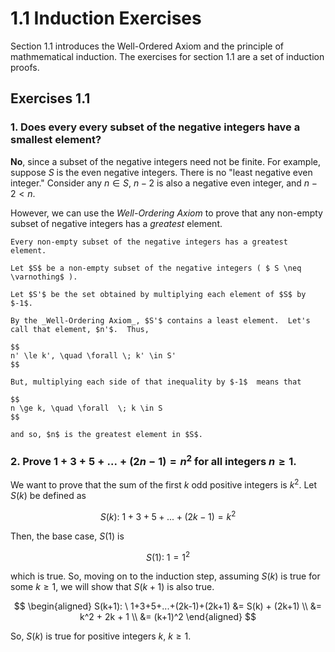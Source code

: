# 1.1 Induction Exercises
Section 1.1 introduces the Well-Ordered Axiom and the principle of mathmematical induction.  The exercises for section 1.1 are a set of induction proofs.

## Exercises 1.1

### 1. Does every every subset of the negative integers have a smallest element?

**No**, since a subset of the negative integers need not be finite.  For example, suppose $S$ is the even negative integers.  There is no "least negative even integer."  Consider any $n \in S$, $n-2$ is also a negative even integer, and $n-2 < n$. 

However, we can use the _Well-Ordering Axiom_ to prove that any non-empty subset of negative integers has a _greatest_ element.

````{prf:proof}
Every non-empty subset of the negative integers has a greatest element.

Let $S$ be a non-empty subset of the negative integers ( $ S \neq \varnothing$ ).

Let $S'$ be the set obtained by multiplying each element of $S$ by $-1$.  

By the _Well-Ordering Axiom_, $S'$ contains a least element.  Let's call that element, $n'$.  Thus,

$$
n' \le k', \quad \forall \; k' \in S'
$$

But, multiplying each side of that inequality by $-1$  means that

$$
n \ge k, \quad \forall  \; k \in S 
$$

and so, $n$ is the greatest element in $S$.
````

### 2. Prove $1+3+5+...+(2n-1) = n^2$ for all integers $n \ge 1$.

We want to prove that the sum of the first $k$ odd positive integers is $k^2$.  Let $S(k)$ be defined as

$$
S(k): \ 1+3+5+...+(2k-1) = k^2
$$

Then, the base case, $S(1)$ is 

$$
S(1): \ 1 = 1^2
$$

which is true.  So, moving on to the induction step, assuming $S(k)$ is true for some $k \ge 1$, we will show that $S(k+1)$ is also true.

$$
\begin{aligned}
S(k+1): \ 1+3+5+...+(2k-1)+(2k+1) &= S(k) + (2k+1) \\
 &= k^2 + 2k + 1 \\
 &= (k+1)^2
\end{aligned}
$$


So, $S(k)$ is true for positive integers $k$,  $k \ge 1$.



